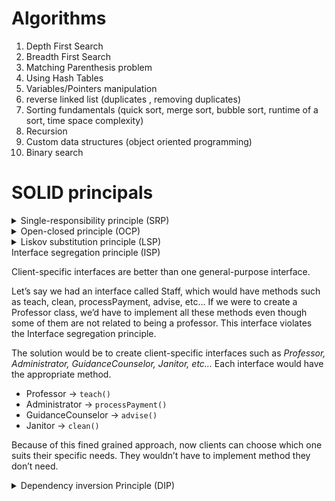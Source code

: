 # Algorithms

1. Depth First Search
2. Breadth First Search
3. Matching Parenthesis problem
4. Using Hash Tables
5. Variables/Pointers manipulation
6. reverse linked list (duplicates , removing duplicates)
7. Sorting fundamentals (quick sort, merge sort, bubble sort,
   runtime of a sort, time space complexity)
8. Recursion
9. Custom data structures (object oriented programming)
10. Binary search

# SOLID principals

<details>
<summary>Single-responsibility principle (SRP)</summary>

A class should only have a single responsibility. This simply means only changes to one part of the software’s specification should be able to affect the specification of the class.

```java
public class PaymentProcessing
{
    public void Process(object obj)
    {
         //process logic here
    }
}
```

This class abides by the single-responsibility principle because it only does one thing and that is to process payment. If we were to add a method that does something other than processing payment, then that would violate the single-responsibility principle. The reason being is because that class would now have multiple responsibilities. Let’s say we wanted to also process Discounts in concert in payments. You might be tempted to just add the logic to process discounts in the PaymentProcessing class. But payment processing and applying discounts to payment are two different things. The solution would be to change our payment class to return the processed payment object, then create a separate Discount class, then hand over the processed payment as a parameter to the Discount class. That way the payment class still has one responsibility and now we have a Discount class that only applies discounts to processed payments. A change to the Discount class wouldn’t affect the PaymentProcessing class and vice versa.

</details>

<details>
<summary>Open-closed principle (OCP)</summary>

A class should be extendable, but closed to modification. That simply means any desired additional behavior should be added to another class that extends your original class instead of modifying it.

```java
public class Vehicle
{
    public string Make { get; set; }
    public string Model { get; set; }
    public string Trim { get; set; }
    public string Year { get; set; }
    public string Color { get; set; }
    //vehicle related logic goes here
}
```

After implementing all the required functionalities, you find out a month later that there’s a Luxury type of vehicle that shares the same functionalities as your Vehicle class except for some added premium options. Modifying the vehicle class is not the right way to solve that issue. That would violate the open-closed principle. The way to solve the issue is to extend the Vehicle class and add the additional functionalities in your new class.

```java
public class LuxuryVehicle : Vehicle
{
    public List<string> AdditionalOptions { get; set; }
    //luxury vehicle related logic goes here
}
```

By extending the Vehicle class, we inherit all the functionalities and we’re free to add whatever luxury-related logic in our new class without any fear of breaking existing functionality.

</details>

<details>
<summary>Liskov substitution principle (LSP)</summary>

A derived class must be substitutable for its base class.

Using the example code from earlier, we must be able to swap our LuxuryVehice class for our Vehicle class with no issue. Supposed we add a new property to our base class named MSRP and add a new method call `getHalfPrice()`. All this method does is dividing the MSRP value by 2. The base class precondition is that the property value will always be greater than zero.

A few weeks after bragging about how awesome your Vehicle class is, you receive new requirements that allow the MSRP in your LuxuryVehicle class to be zero with added premium options. The new requirements violate the Liskov substitution principle. A way to solve that would be to create an interface for each of the vehicle classes with the appropriate method signatures. The vehicle class would have the `getHalfPrice()` method, then the LuxuryVehicle could have the `getZeroMSRPPriceWithAddedOption()`.

</details

<details>
<summary>Interface segregation principle (ISP)</summary>

Client-specific interfaces are better than one general-purpose interface.

Let’s say we had an interface called Staff, which would have methods such as teach, clean, processPayment, advise, etc… If we were to create a Professor class, we’d have to implement all these methods even though some of them are not related to being a professor. This interface violates the Interface segregation principle.

The solution would be to create client-specific interfaces such as _Professor, Administrator, GuidanceCounselor, Janitor, etc..._ Each interface would have the appropriate method.
* Professor -> `teach()`
* Administrator -> `processPayment()`
* GuidanceCounselor -> `advise()`
* Janitor -> `clean()`

Because of this fined grained approach, now clients can choose which one suits their specific needs. They wouldn’t have to implement method they don’t need.

</details>

<details>
<summary>Dependency inversion Principle (DIP)</summary>

The high-level module must not depend on the low-level module, but they should depend on abstractions.

```java
public class MessageBoard
{
    private WhatUpMessage message;
    public MessageBoard(WhatsUpMessage message)
    {
        this.message = message;
    }
}
```

The high-level module MessageBoard now depends on the low-level WhatsUpMessage. If we needed to print the underlying message in the high-level module, we would now find ourselves at the mercy of the low-level module. We would have to write WhatsUpMessage specific logic to print that message. If later, FacebookMessage needed to be supported, we would have to modify the high-level module( tightly-coupled code). That violates the Dependency inversion principle.

A way to fix that would be to extract that dependency. Create an interface and add whatever your high-level module needs. Any class that needed to use your high-level module would have to implement that interface.

Your interface would look something like this

```java
public interface IMessage
{
   public void PrintMessage();
}
```

Your MessageBoard now would look like this

```java
public class MessageBoard
{
    private IMessage message;
    public MessageBoard(IMessage message)
    {
        this.message = message;
    }
    public void PrintMessage()
    {
        this.message.PrintMessage();
    }
}
```

The low-level module would look like this

```java
public class WhatUpMessage : IMessage
{
    public void PrintMessage()
    {
        //print whatsup message
    }
}
public class FacebookMessage : IMessage
{
    public void PrintMessage()
    {
        //print facebook message
    }
}
```

That abstraction removes the dependency of the low-level module in your high-level module. The high-level module is now completely independent of any low-level module.

</details>